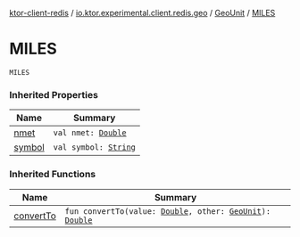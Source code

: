 [ktor-client-redis](../../index.md) / [io.ktor.experimental.client.redis.geo](../index.md) / [GeoUnit](index.md) / [MILES](./-m-i-l-e-s.md)

# MILES

`MILES`

### Inherited Properties

| Name | Summary |
|---|---|
| [nmet](nmet.md) | `val nmet: `[`Double`](https://kotlinlang.org/api/latest/jvm/stdlib/kotlin/-double/index.html) |
| [symbol](symbol.md) | `val symbol: `[`String`](https://kotlinlang.org/api/latest/jvm/stdlib/kotlin/-string/index.html) |

### Inherited Functions

| Name | Summary |
|---|---|
| [convertTo](convert-to.md) | `fun convertTo(value: `[`Double`](https://kotlinlang.org/api/latest/jvm/stdlib/kotlin/-double/index.html)`, other: `[`GeoUnit`](index.md)`): `[`Double`](https://kotlinlang.org/api/latest/jvm/stdlib/kotlin/-double/index.html) |

